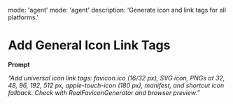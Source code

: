 mode: 'agent'
mode: 'agent'
description: 'Generate icon and link tags for all platforms.'

# Add General Icon Link Tags

**Prompt**

_“Add universal icon link tags: favicon.ico (16/32 px), SVG icon, PNGs at 32, 48, 96, 192, 512 px, apple-touch-icon (180 px), manifest, and shortcut icon fallback. Check with RealFaviconGenerator and browser preview.”_
